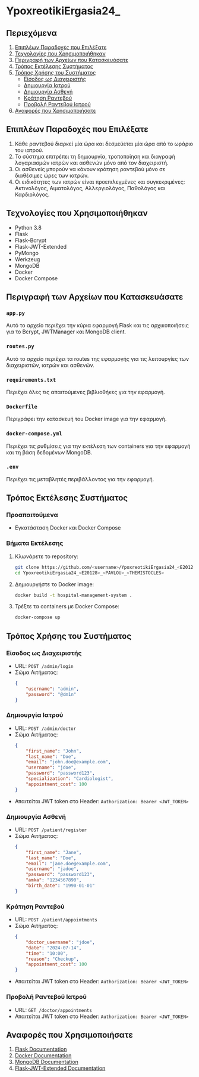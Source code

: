 # YpoxreotikiErgasia24_<E20128>_<PAVLOU>_<THEMISTOCLES>

## Περιεχόμενα
1. [Επιπλέων Παραδοχές που Επιλέξατε](#επιπλέων-παραδοχές-που-επιλέξατε)
2. [Τεχνολογίες που Χρησιμοποιήθηκαν](#τεχνολογίες-που-χρησιμοποιήθηκαν)
3. [Περιγραφή των Αρχείων που Κατασκευάσατε](#περιγραφή-των-αρχείων-που-κατασκευάσατε)
4. [Τρόπος Εκτέλεσης Συστήματος](#τρόπος-εκτέλεσης-συστήματος)
5. [Τρόπος Χρήσης του Συστήματος](#τρόπος-χρήσης-του-συστήματος)
    - [Είσοδος ως Διαχειριστής](#είσοδος-ως-διαχειριστής)
    - [Δημιουργία Ιατρού](#δημιουργία-ιατρού)
    - [Δημιουργία Ασθενή](#δημιουργία-ασθενή)
    - [Κράτηση Ραντεβού](#κράτηση-ραντεβού)
    - [Προβολή Ραντεβού Ιατρού](#προβολή-ραντεβού-ιατρού)
6. [Αναφορές που Χρησιμοποιήσατε](#αναφορές-που-χρησιμοποιήσατε)

## Επιπλέων Παραδοχές που Επιλέξατε
1. Κάθε ραντεβού διαρκεί μία ώρα και δεσμεύεται μία ώρα από το ωράριο του ιατρού.
2. Το σύστημα επιτρέπει τη δημιουργία, τροποποίηση και διαγραφή λογαριασμών ιατρών και ασθενών μόνο από τον διαχειριστή.
3. Οι ασθενείς μπορούν να κάνουν κράτηση ραντεβού μόνο σε διαθέσιμες ώρες των ιατρών.
4. Οι ειδικότητες των ιατρών είναι προεπιλεγμένες και συγκεκριμένες: Ακτινολόγος, Αιματολόγος, Αλλεργιολόγος, Παθολόγος και Καρδιολόγος.

## Τεχνολογίες που Χρησιμοποιήθηκαν
- Python 3.8
- Flask
- Flask-Bcrypt
- Flask-JWT-Extended
- PyMongo
- Werkzeug
- MongoDB
- Docker
- Docker Compose

## Περιγραφή των Αρχείων που Κατασκευάσατε

### `app.py`
Αυτό το αρχείο περιέχει την κύρια εφαρμογή Flask και τις αρχικοποιήσεις για το Bcrypt, JWTManager και MongoDB client.


### `routes.py`
Αυτό το αρχείο περιέχει τα routes της εφαρμογής για τις λειτουργίες των διαχειριστών, ιατρών και ασθενών.

### `requirements.txt`
Περιέχει όλες τις απαιτούμενες βιβλιοθήκες για την εφαρμογή.

### `Dockerfile`
Περιγράφει την κατασκευή του Docker image για την εφαρμογή.

### `docker-compose.yml`
Περιέχει τις ρυθμίσεις για την εκτέλεση των containers για την εφαρμογή και τη βάση δεδομένων MongoDB.

### `.env`
Περιέχει τις μεταβλητές περιβάλλοντος για την εφαρμογή.

## Τρόπος Εκτέλεσης Συστήματος

### Προαπαιτούμενα
- Εγκατάσταση Docker και Docker Compose

### Βήματα Εκτέλεσης
1. Κλωνάρετε το repository:
    ```bash
    git clone https://github.com/<username>/YpoxreotikiErgasia24_<E20128>_<PAVLOU>_<THEMISTOCLES>.git
    cd YpoxreotikiErgasia24_<E20128>_<PAVLOU>_<THEMISTOCLES>
    ```

2. Δημιουργήστε το Docker image:
    ```bash
    docker build -t hospital-management-system .
    ```

3. Τρέξτε τα containers με Docker Compose:
    ```bash
    docker-compose up
    ```



## Τρόπος Χρήσης του Συστήματος

### Είσοδος ως Διαχειριστής
- URL: `POST /admin/login`
- Σώμα Αιτήματος:
    ```json
    {
        "username": "admin",
        "password": "@dm1n"
    }
    ```

### Δημιουργία Ιατρού
- URL: `POST /admin/doctor`
- Σώμα Αιτήματος:
    ```json
    {
        "first_name": "John",
        "last_name": "Doe",
        "email": "john.doe@example.com",
        "username": "jdoe",
        "password": "password123",
        "specialization": "Cardiologist",
        "appointment_cost": 100
    }
    ```
- Απαιτείται JWT token στο Header: `Authorization: Bearer <JWT_TOKEN>`

### Δημιουργία Ασθενή
- URL: `POST /patient/register`
- Σώμα Αιτήματος:
    ```json
    {
        "first_name": "Jane",
        "last_name": "Doe",
        "email": "jane.doe@example.com",
        "username": "jadoe",
        "password": "password123",
        "amka": "1234567890",
        "birth_date": "1990-01-01"
    }
    ```

### Κράτηση Ραντεβού
- URL: `POST /patient/appointments`
- Σώμα Αιτήματος:
    ```json
    {
        "doctor_username": "jdoe",
        "date": "2024-07-14",
        "time": "10:00",
        "reason": "Checkup",
        "appointment_cost": 100
    }
    ```
- Απαιτείται JWT token στο Header: `Authorization: Bearer <JWT_TOKEN>`

### Προβολή Ραντεβού Ιατρού
- URL: `GET /doctor/appointments`
- Απαιτείται JWT token στο Header: `Authorization: Bearer <JWT_TOKEN>`

## Αναφορές που Χρησιμοποιήσατε
1. [Flask Documentation](https://flask.palletsprojects.com/en/2.0.x/)
2. [Docker Documentation](https://docs.docker.com/)
3. [MongoDB Documentation](https://docs.mongodb.com/)
4. [Flask-JWT-Extended Documentation](https://flask-jwt-extended.readthedocs.io/en/stable/)

